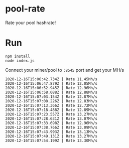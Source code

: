 # pool-rate
Rate your pool hashrate!

# Run

```
npm install
node index.js
```

Connect your miner/pool to `:8545` port and get your MH/s

```
2020-12-16T15:06:42.734Z | Rate 11.45Mh/s
2020-12-16T15:06:47.879Z | Rate 12.05Mh/s
2020-12-16T15:06:52.945Z | Rate 12.96Mh/s
2020-12-16T15:06:58.088Z | Rate 12.88Mh/s
2020-12-16T15:07:03.154Z | Rate 12.87Mh/s
2020-12-16T15:07:08.226Z | Rate 12.83Mh/s
2020-12-16T15:07:13.366Z | Rate 12.72Mh/s
2020-12-16T15:07:18.488Z | Rate 12.89Mh/s
2020-12-16T15:07:23.557Z | Rate 13.27Mh/s
2020-12-16T15:07:28.631Z | Rate 13.07Mh/s
2020-12-16T15:07:33.698Z | Rate 12.96Mh/s
2020-12-16T15:07:38.766Z | Rate 13.09Mh/s
2020-12-16T15:07:43.993Z | Rate 13.13Mh/s
2020-12-16T15:07:49.131Z | Rate 13.27Mh/s
2020-12-16T15:07:54.199Z | Rate 13.30Mh/s
```


